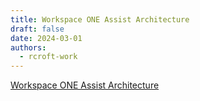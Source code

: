 ```yaml
---
title: Workspace ONE Assist Architecture
draft: false
date: 2024-03-01
authors:
  - rcroft-work
---
```



[Workspace ONE Assist Architecture](https://techzone.vmware.com/resource/workspace-one-assist-architecture)
